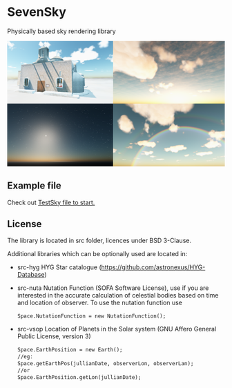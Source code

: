 # SevenSky
Physically based sky rendering library

![](cloudimg4.png)

## Example file

Check out [TestSky file to start.](https://github.com/TehLeo/SevenSky/blob/master/test/test/theleo/sevensky/TestSky.java)

## License

The library is located in src folder, licences under BSD 3-Clause.

Additional libraries which can be optionally used are located in:
* src-hyg HYG Star catalogue (https://github.com/astronexus/HYG-Database)

* src-nuta Nutation Function (SOFA Software License), use if you are interested in the accurate calculation of celestial bodies based on time and location of observer.
  To use the nutation function use
  ```
  Space.NutationFunction = new NutationFunction();
  ```
* src-vsop Location of Planets in the Solar system (GNU Affero General Public License, version 3)
   ```
   Space.EarthPosition = new Earth();
   //eg:
   Space.getEarthPos(jullianDate, observerLon, observerLan);
   //or
   Space.EarthPosition.getLon(jullianDate);
   ```
